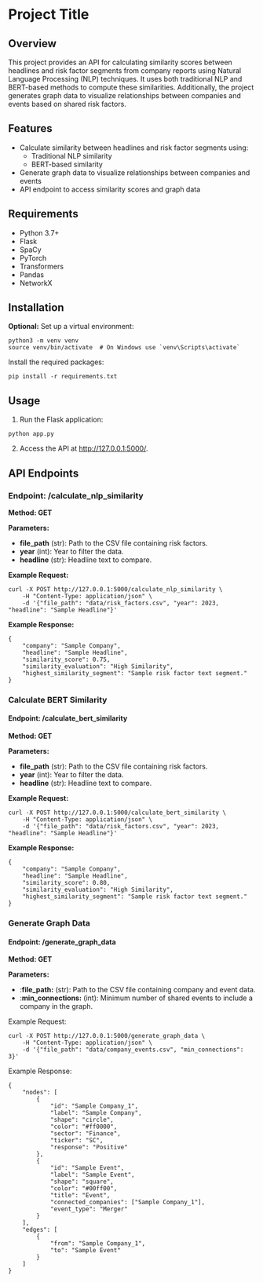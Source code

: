 # Project Title

## Overview

This project provides an API for calculating similarity scores between headlines and risk factor segments from company reports using Natural Language Processing (NLP) techniques. It uses both traditional NLP and BERT-based methods to compute these similarities. Additionally, the project generates graph data to visualize relationships between companies and events based on shared risk factors.


## Features

- Calculate similarity between headlines and risk factor segments using:
    - Traditional NLP similarity
    - BERT-based similarity
- Generate graph data to visualize relationships between companies and events
- API endpoint to access similarity scores and graph data

## Requirements

- Python 3.7+
- Flask
- SpaCy
- PyTorch
- Transformers
- Pandas
- NetworkX

## Installation
**Optional:** Set up a virtual environment:
```
python3 -m venv venv
source venv/bin/activate  # On Windows use `venv\Scripts\activate`
```

Install the required packages:

```
pip install -r requirements.txt
```

## Usage
1. Run the Flask application:

```
python app.py
```

2. Access the API at http://127.0.0.1:5000/.

## API Endpoints

### Endpoint: /calculate_nlp_similarity

**Method: GET**

**Parameters:**
- **file_path** (str): Path to the CSV file containing risk factors.
- **year** (int): Year to filter the data.
- **headline** (str): Headline text to compare.

**Example Request:**
```
curl -X POST http://127.0.0.1:5000/calculate_nlp_similarity \
    -H "Content-Type: application/json" \
    -d '{"file_path": "data/risk_factors.csv", "year": 2023, "headline": "Sample Headline"}'
```

**Example Response:**
```
{
    "company": "Sample Company",
    "headline": "Sample Headline",
    "similarity_score": 0.75,
    "similarity_evaluation": "High Similarity",
    "highest_similarity_segment": "Sample risk factor text segment."
}
```

### Calculate BERT Similarity
#### Endpoint: /calculate_bert_similarity

**Method: GET**

**Parameters:**

- **file_path** (str): Path to the CSV file containing risk factors.
- **year** (int): Year to filter the data.
- **headline** (str): Headline text to compare.

**Example Request:**
```
curl -X POST http://127.0.0.1:5000/calculate_bert_similarity \
    -H "Content-Type: application/json" \
    -d '{"file_path": "data/risk_factors.csv", "year": 2023, "headline": "Sample Headline"}'
```
**Example Response:**
```
{
    "company": "Sample Company",
    "headline": "Sample Headline",
    "similarity_score": 0.80,
    "similarity_evaluation": "High Similarity",
    "highest_similarity_segment": "Sample risk factor text segment."
}
```

### Generate Graph Data
#### Endpoint: /generate_graph_data

**Method: GET**

**Parameters:**
- :**file_path:** (str): Path to the CSV file containing company and event data.
- :**min_connections:** (int): Minimum number of shared events to include a company in the graph.

Example Request:
```
curl -X POST http://127.0.0.1:5000/generate_graph_data \
    -H "Content-Type: application/json" \
    -d '{"file_path": "data/company_events.csv", "min_connections": 3}'
```
Example Response:
```
{
    "nodes": [
        {
            "id": "Sample Company_1",
            "label": "Sample Company",
            "shape": "circle",
            "color": "#ff0000",
            "sector": "Finance",
            "ticker": "SC",
            "response": "Positive"
        },
        {
            "id": "Sample Event",
            "label": "Sample Event",
            "shape": "square",
            "color": "#00ff00",
            "title": "Event",
            "connected_companies": ["Sample Company_1"],
            "event_type": "Merger"
        }
    ],
    "edges": [
        {
            "from": "Sample Company_1",
            "to": "Sample Event"
        }
    ]
}
```
